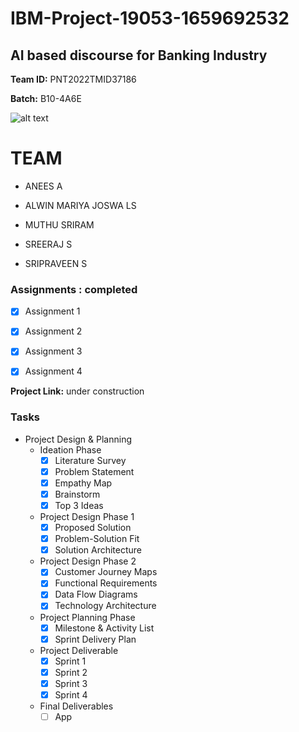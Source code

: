 # IBM-Project-19053-1659692532

## AI based discourse for Banking Industry

**Team ID:** PNT2022TMID37186

**Batch:** B10-4A6E

![alt text](https://149695847.v2.pressablecdn.com/wp-content/uploads/2018/02/Hey-Siri-iPad-AAPro-By-JQason-Zigrino-wallpaper.jpg)
# TEAM 

* ANEES A

* ALWIN MARIYA JOSWA LS

* MUTHU SRIRAM 

* SREERAJ S

* SRIPRAVEEN S

### Assignments  : completed

- [x] Assignment 1
- [x] Assignment 2
- [x] Assignment 3
- [x] Assignment 4


**Project Link:** under construction

### Tasks

- Project Design & Planning
  - Ideation Phase
    - [x] Literature Survey
    - [x] Problem Statement
    - [x] Empathy Map
    - [x] Brainstorm
    - [x] Top 3 Ideas
  - Project Design Phase 1
    - [x] Proposed Solution
    - [x] Problem-Solution Fit
    - [x] Solution Architecture
  - Project Design Phase 2
    - [x] Customer Journey Maps
    - [x] Functional Requirements
    - [x] Data Flow Diagrams
    - [x] Technology Architecture
  - Project Planning Phase
    - [x] Milestone & Activity List
    - [x] Sprint Delivery Plan
  - Project Deliverable
    - [x] Sprint 1
    - [x] Sprint 2
    - [x] Sprint 3
    - [x] Sprint 4
  - Final Deliverables
    - [ ] App 
